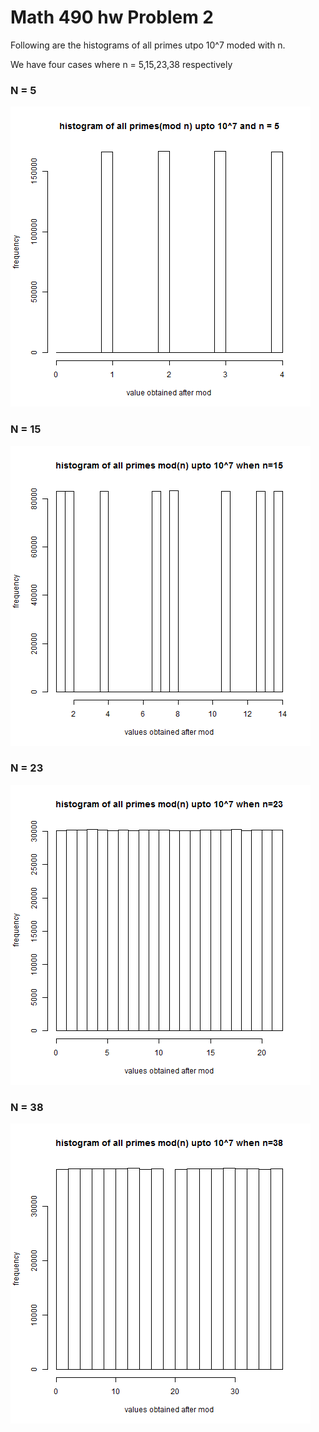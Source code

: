 Math 490 hw Problem 2
==================

Following are the histograms of all primes utpo 10^7 moded with n. 

We have four cases where n = 5,15,23,38 respectively

### N = 5

![5](5.png)

### N = 15

![15](15.png)

### N = 23

![23](23.png)

### N = 38
	
![38](38.png)
			




